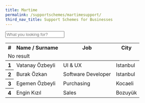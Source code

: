 ```yaml
---
title: Martime
permalink: /supportschemes/martimesupport/
third_nav_title: Support Schemes for Businesses
---
```




<div class="form-group pull-right">
    <input type="text" class="search form-control" placeholder="What you looking for?">
</div>
<span class="counter pull-right"></span>
<table class="table table-hover table-bordered results">
  <thead>
    <tr>
      <th>#</th>
      <th class="col-md-5 col-xs-5">Name / Surname</th>
      <th class="col-md-4 col-xs-4">Job</th>
      <th class="col-md-3 col-xs-3">City</th>
    </tr>
    <tr class="warning no-result">
      <td colspan="4"><i class="fa fa-warning"></i> No result</td>
    </tr>
  </thead>
  <tbody>
    <tr>
      <th scope="row">1</th>
      <td>Vatanay Özbeyli</td>
      <td>UI & UX</td>
      <td>Istanbul</td>
    </tr>
    <tr>
      <th scope="row">2</th>
      <td>Burak Özkan</td>
      <td>Software Developer</td>
      <td>Istanbul</td>
    </tr>
    <tr>
      <th scope="row">3</th>
      <td>Egemen Özbeyli</td>
      <td>Purchasing</td>
      <td>Kocaeli</td>
    </tr>
    <tr>
      <th scope="row">4</th>
      <td>Engin Kızıl</td>
      <td>Sales</td>
      <td>Bozuyük</td>
    </tr>
  </tbody>
</table>